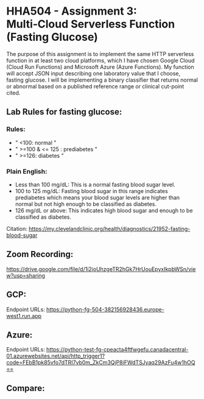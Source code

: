 # HHA504 - Assignment 3: Multi‑Cloud Serverless Function (Fasting Glucose)
The purpose of this assignment is to implement the same HTTP serverless function in at least two cloud platforms, which I have chosen Google Cloud (Cloud Run Functions) and Microsoft Azure (Azure Functions). My function will accept JSON input describing one laboratory value that I choose, fasting glucose. I will be implementing a binary classifier that returns normal or abnormal based on a published reference range or clinical cut-point cited.

## Lab Rules for fasting glucose:
### Rules:
- " <100: normal "
- " >=100 & <= 125 : prediabetes "
- " >=126: diabetes "

### Plain English:
- Less than 100 mg/dL: This is a normal fasting blood sugar level.
- 100 to 125 mg/dL: Fasting blood sugar in this range indicates prediabetes which means your blood sugar levels are higher than normal but not high enough to be classified as diabetes.
- 126 mg/dL or above: This indicates high blood sugar and enough to be classified as diabetes.

Citation: https://my.clevelandclinic.org/health/diagnostics/21952-fasting-blood-sugar

## Zoom Recording:
https://drive.google.com/file/d/1i2joUhzgeTR2hGk7HrUouEpyxIkpbWSn/view?usp=sharing

## GCP:
Endpoint URLs: https://python-fg-504-382156928436.europe-west1.run.app

## Azure:
Endpoint URLs: https://python-test-fg-cpeacta4ftfwgefu.canadacentral-01.azurewebsites.net/api/http_trigger1?code=FEbB1pk85vfo7dTRI7vb0m_ZkCm3QjP8iFWdTSJyaq29AzFu4w1hOQ==

## Compare:
